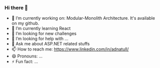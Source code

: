 ### Hi there 👋


- 🔭 I’m currently working on: Modular-Monolith Architecture. It's available on my github.
- 🌱 I’m currently learning React
- 👯 I’m looking for new challenges
- 🤔 I’m looking for help with ...
- 💬 Ask me about ASP.NET related stuffs
- 📫 How to reach me: https://www.linkedin.com/in/adnatull/
- 😄 Pronouns: ...
- ⚡ Fun fact: ...

